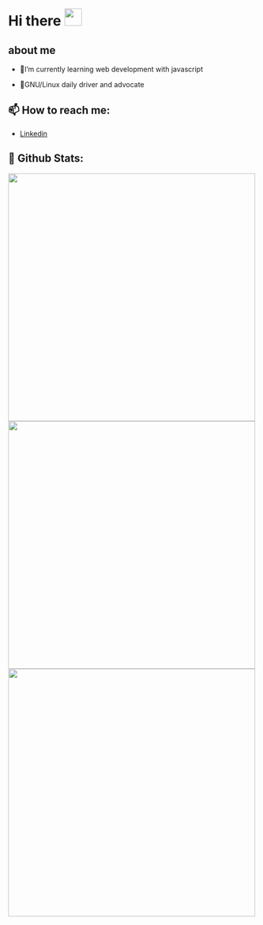 # Hi there <img src="https://media.giphy.com/media/hvRJCLFzcasrR4ia7z/giphy.gif" width="35px">

## about me

- 🌱I’m currently learning web development with javascript

- 🐧GNU/Linux daily driver and advocate

## 📫 How to reach me:
- [Linkedin](https://www.linkedin.com/in/nicolas-vycas-nery/)

## 🎸 Github Stats:
<div style="display: inline">
  <img src="https://github-readme-stats.vercel.app/api/?username=tomast1337&count_private=true&theme=highcontrast&showicons=true&include_all_commits=true&hide_border=true" width="500">
   <img src="https://github-readme-stats.vercel.app/api/top-langs/?username=tomast1337&layout=compact&theme=highcontrast&langs_count=10&hide_border=true" width="500"> 
   <img src="https://github-readme-streak-stats.herokuapp.com/?user=tomast1337&layout=compact&theme=highcontrast&langs_count=10&hide_border=true" width="500"/>
</div>
